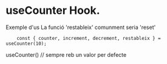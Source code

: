 # useCounter Hook. 

Exemple d'us
La funció 'restableix' comunment seria 'reset'
```
    const { counter, increment, decrement, restableix } = useCounter(10);
```
useCounter() // sempre reb un valor per defecte